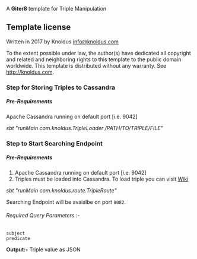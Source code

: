 A **Giter8** template for Triple Manipulation

Template license
----------------
Written in 2017 by Knoldus info@knoldus.com

To the extent possible under law, the author(s) have dedicated all copyright and related
and neighboring rights to this template to the public domain worldwide.
This template is distributed without any warranty. See <http://knoldus.com>.

### Step for Storing Triples to Cassandra
##### Pre-Requirements
Apache Cassandra running on default port [i.e. 9042]

*sbt "runMain com.knoldus.TripleLoader /PATH/TO/TRIPLE/FILE"*

### Step to Start Searching Endpoint

##### Pre-Requirements
1. Apache Cassandra running on default port [i.e. 9042]
2. Triples must be loaded into Cassandra. To load triple you can visit [Wiki](https://github.com/knoldus/triple-manipulation.g8/wiki)

*sbt "runMain com.knoldus.route.TripleRoute"*

Searching Endpoint will be avaialbe on port `8082`.
###### Required Query Parameters :- 
    
    subject
    predicate
    
**Output:-** Triple value as JSON

